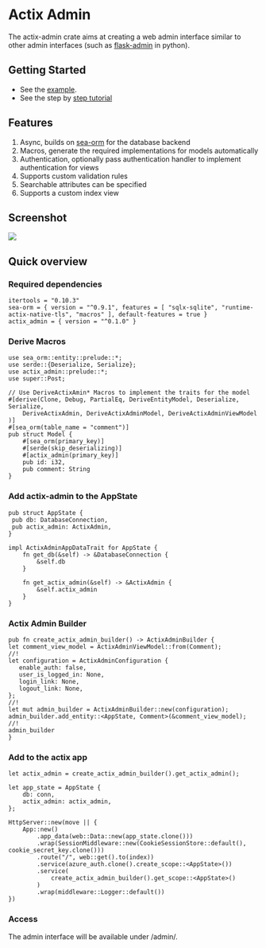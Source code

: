 # Actix Admin

The actix-admin crate aims at creating a web admin interface similar to other admin interfaces (such as [flask-admin](https://github.com/flask-admin/flask-admin) in python).

## Getting Started

* See the [example](https://github.com/mgugger/actix-admin/tree/main/example).
* See the step by [step tutorial](https://github.com/mgugger/actix-admin/tree/main/example/StepbyStep.md) 

## Features
1. Async, builds on [sea-orm](https://crates.io/crates/sea-orm) for the database backend
2. Macros, generate the required implementations for models automatically
3. Authentication, optionally pass authentication handler to implement authentication for views
4. Supports custom validation rules
5. Searchable attributes can be specified
6. Supports a custom index view

## Screenshot

<img src="https://raw.githubusercontent.com/mgugger/actix-admin/main/static/Screenshot.png"/>

## Quick overview

### Required dependencies
```
itertools = "0.10.3"
sea-orm = { version = "^0.9.1", features = [ "sqlx-sqlite", "runtime-actix-native-tls", "macros" ], default-features = true }
actix_admin = { version = "^0.1.0" }
```

### Derive Macros
```
use sea_orm::entity::prelude::*;
use serde::{Deserialize, Serialize};
use actix_admin::prelude::*;
use super::Post;

// Use DeriveActixAmin* Macros to implement the traits for the model
#[derive(Clone, Debug, PartialEq, DeriveEntityModel, Deserialize, Serialize, 
    DeriveActixAdmin, DeriveActixAdminModel, DeriveActixAdminViewModel
)]
#[sea_orm(table_name = "comment")]
pub struct Model {
    #[sea_orm(primary_key)]
    #[serde(skip_deserializing)]
    #[actix_admin(primary_key)]
    pub id: i32,
    pub comment: String
}
```

### Add actix-admin to the AppState
```
pub struct AppState {
 pub db: DatabaseConnection,
 pub actix_admin: ActixAdmin,
}

impl ActixAdminAppDataTrait for AppState {
    fn get_db(&self) -> &DatabaseConnection {
        &self.db
    }

    fn get_actix_admin(&self) -> &ActixAdmin {
        &self.actix_admin
    }
}
```

### Actix Admin Builder
```
pub fn create_actix_admin_builder() -> ActixAdminBuilder {
let comment_view_model = ActixAdminViewModel::from(Comment);
//!
let configuration = ActixAdminConfiguration {
   enable_auth: false,
   user_is_logged_in: None,
   login_link: None,
   logout_link: None,
};
//!
let mut admin_builder = ActixAdminBuilder::new(configuration);
admin_builder.add_entity::<AppState, Comment>(&comment_view_model);
//!
admin_builder
}
```

### Add to the actix app
```
let actix_admin = create_actix_admin_builder().get_actix_admin();

let app_state = AppState {
    db: conn,
    actix_admin: actix_admin,
};

HttpServer::new(move || {
    App::new()
        .app_data(web::Data::new(app_state.clone()))
        .wrap(SessionMiddleware::new(CookieSessionStore::default(), cookie_secret_key.clone()))
        .route("/", web::get().to(index))
        .service(azure_auth.clone().create_scope::<AppState>())
        .service(
            create_actix_admin_builder().get_scope::<AppState>()
        )
        .wrap(middleware::Logger::default())
})
```

### Access
The admin interface will be available under /admin/.